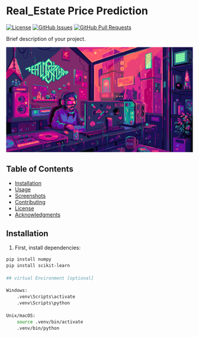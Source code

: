 # Real_Estate Price Prediction

[![License](https://img.shields.io/badge/license-MIT-blue.svg)](https://opensource.org/licenses/MIT)
[![GitHub Issues](https://img.shields.io/github/issues/GlitchAyub/Real_estate-price-prediction.svg)](https://github.com/yGlitchAyub/Real_estate-price-prediction/issues)
[![GitHub Pull Requests](https://img.shields.io/github/issues-pr/GlitchAyub/Real_estate-price-prediction.svg)](https://github.com/GlitchAyub/Real_estate-price-prediction/pulls)

Brief description of your project.

![Demo](code.gif)


## Table of Contents

- [Installation](#installation)
- [Usage](#usage)
- [Screenshots](#screenshots)
- [Contributing](#contributing)
- [License](#license)
- [Acknowledgments](#acknowledgments)

## Installation

1. First, install dependencies:

```bash
pip install numpy
pip install scikit-learn

## virtual Environment [optional]

Windows:
    .venv\Scripts\activate
    .venv\Scripts\python

Unix/macOS:
    source .venv/bin/activate
    .venv/bin/python

